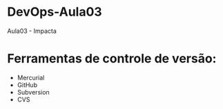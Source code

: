 # DevOps-Aula03
Aula03 - Impacta

# Ferramentas de controle de versão:
* Mercurial
* GitHub
* Subversion
* CVS
